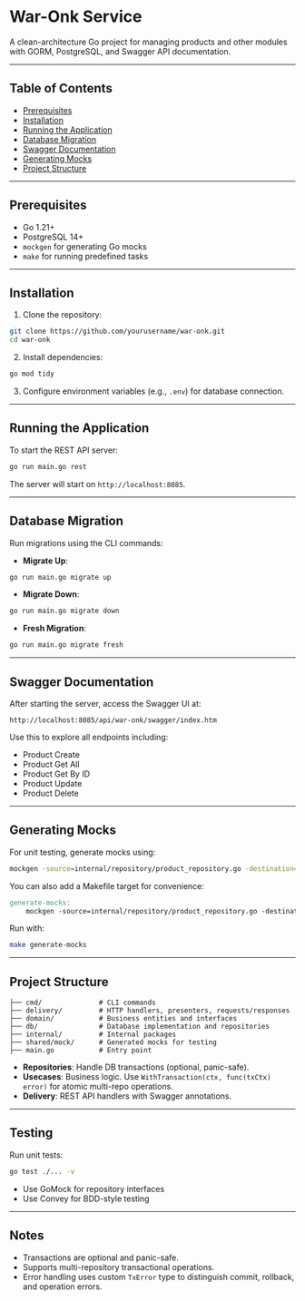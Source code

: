 # War-Onk Service

A clean-architecture Go project for managing products and other modules with GORM, PostgreSQL, and Swagger API documentation.

---

## Table of Contents

- [Prerequisites](#prerequisites)  
- [Installation](#installation)  
- [Running the Application](#running-the-application)  
- [Database Migration](#database-migration)  
- [Swagger Documentation](#swagger-documentation)  
- [Generating Mocks](#generating-mocks)  
- [Project Structure](#project-structure)  

---

## Prerequisites

- Go 1.21+  
- PostgreSQL 14+  
- `mockgen` for generating Go mocks  
- `make` for running predefined tasks  

---

## Installation

1. Clone the repository:

```bash
git clone https://github.com/yourusername/war-onk.git
cd war-onk
```

2. Install dependencies:

```bash
go mod tidy
```

3. Configure environment variables (e.g., `.env`) for database connection.  

---

## Running the Application

To start the REST API server:

```bash
go run main.go rest
```

The server will start on `http://localhost:8085`.

---

## Database Migration

Run migrations using the CLI commands:

- **Migrate Up**:

```bash
go run main.go migrate up
```

- **Migrate Down**:

```bash
go run main.go migrate down
```

- **Fresh Migration**:

```bash
go run main.go migrate fresh
```

---

## Swagger Documentation

After starting the server, access the Swagger UI at:

```
http://localhost:8085/api/war-onk/swagger/index.htm
```

Use this to explore all endpoints including:

- Product Create  
- Product Get All  
- Product Get By ID  
- Product Update  
- Product Delete  

---

## Generating Mocks

For unit testing, generate mocks using:

```bash
mockgen -source=internal/repository/product_repository.go -destination=./shared/mock/repository/repository_mock.go -package repository
```

You can also add a Makefile target for convenience:

```makefile
generate-mocks:
	mockgen -source=internal/repository/product_repository.go -destination=./shared/mock/repository/repository_mock.go -package repository
```

Run with:

```bash
make generate-mocks
```

---

## Project Structure

```
├── cmd/              # CLI commands
├── delivery/         # HTTP handlers, presenters, requests/responses
├── domain/           # Business entities and interfaces
├── db/               # Database implementation and repositories
├── internal/         # Internal packages
├── shared/mock/      # Generated mocks for testing
├── main.go           # Entry point
```

- **Repositories**: Handle DB transactions (optional, panic-safe).  
- **Usecases**: Business logic. Use `WithTransaction(ctx, func(txCtx) error)` for atomic multi-repo operations.  
- **Delivery**: REST API handlers with Swagger annotations.  

---

## Testing

Run unit tests:

```bash
go test ./... -v
```

- Use GoMock for repository interfaces  
- Use Convey for BDD-style testing  

---

## Notes

- Transactions are optional and panic-safe.  
- Supports multi-repository transactional operations.  
- Error handling uses custom `TxError` type to distinguish commit, rollback, and operation errors.

